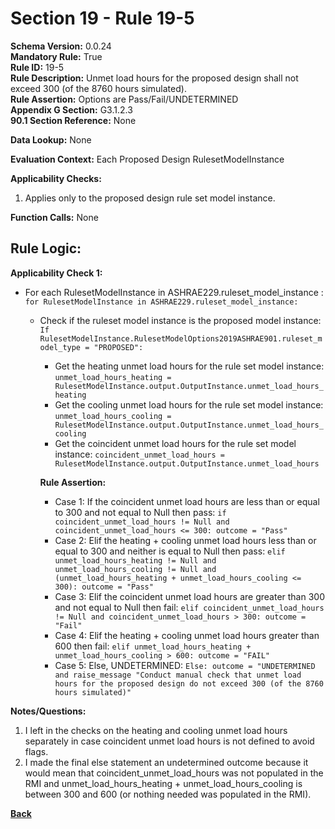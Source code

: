 # Section 19 - Rule 19-5      
**Schema Version:** 0.0.24    
**Mandatory Rule:** True      
**Rule ID:** 19-5       
**Rule Description:** Unmet load hours for the proposed design shall not exceed 300 (of the 8760 hours simulated).   
**Rule Assertion:** Options are Pass/Fail/UNDETERMINED       
**Appendix G Section:** G3.1.2.3        
**90.1 Section Reference:** None  

**Data Lookup:** None  

**Evaluation Context:** Each Proposed Design RulesetModelInstance  

**Applicability Checks:**  

1. Applies only to the proposed design rule set model instance.  

**Function Calls:**  None

## Rule Logic:   
**Applicability Check 1:**  
- For each RulesetModelInstance in ASHRAE229.ruleset_model_instance : `for RulesetModelInstance in ASHRAE229.ruleset_model_instance:`  
    - Check if the ruleset model instance is the proposed model instance: `If RulesetModelInstance.RulesetModelOptions2019ASHRAE901.ruleset_model_type = "PROPOSED":`  
        - Get the heating unmet load hours for the rule set model instance: `unmet_load_hours_heating = RulesetModelInstance.output.OutputInstance.unmet_load_hours_heating`  
        - Get the cooling unmet load hours for the rule set model instance: `unmet_load_hours_cooling = RulesetModelInstance.output.OutputInstance.unmet_load_hours_cooling`  
        - Get the coincident unmet load hours for the rule set model instance: `coincident_unmet_load_hours = RulesetModelInstance.output.OutputInstance.unmet_load_hours`  

        **Rule Assertion:** 
        - Case 1: If the coincident unmet load hours are less than or equal to 300 and not equal to Null then pass: `if coincident_unmet_load_hours != Null and coincident_unmet_load_hours <= 300: outcome = "Pass"`  
        - Case 2: Elif the heating + cooling unmet load hours less than or equal to 300 and neither is equal to Null then pass: `elif unmet_load_hours_heating != Null and unmet_load_hours_cooling != Null and (unmet_load_hours_heating + unmet_load_hours_cooling <= 300): outcome = "Pass"`  
        - Case 3: Elif the coincident unmet load hours are greater than 300 and not equal to Null then fail: `elif coincident_unmet_load_hours != Null and coincident_unmet_load_hours > 300: outcome = "Fail"`  
        - Case 4: Elif the heating + cooling unmet load hours greater than 600 then fail: `elif unmet_load_hours_heating + unmet_load_hours_cooling > 600: outcome = "FAIL"`   
        - Case 5: Else, UNDETERMINED: `Else: outcome = "UNDETERMINED and raise_message "Conduct manual check that unmet load hours for the proposed design do not exceed 300 (of the 8760 hours simulated)"`   

**Notes/Questions:**  
1. I left in the checks on the heating and cooling unmet load hours separately in case coincident unmet load hours is not defined to avoid flags. 
2. I made the final else statement an undetermined outcome because it would mean that coincident_unmet_load_hours was not populated in the RMI and unmet_load_hours_heating + unmet_load_hours_cooling is between 300 and 600 (or nothing needed was populated in the RMI). 



**[Back](../_toc.md)**